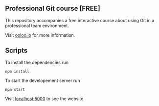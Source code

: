 ## Professional Git course [FREE]

This repository accompanies a free interactive course about using Git in a professional team environment.

Visit [ooloo.io](https://ooloo.io/project/github-flow) for more information.

## Scripts

To install the dependencies run

``` 
npm install
```

To start the developement server run

```
npm start
```

Visit [localhost:5000](http://localhost:5000) to see the website.
